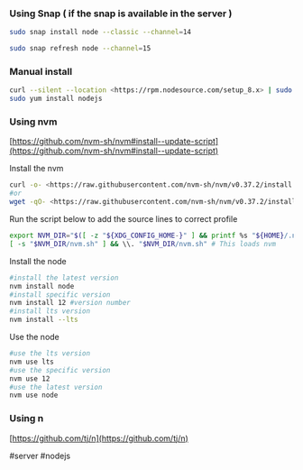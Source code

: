 ### Using Snap ( if the snap is available in the server )

```bash
sudo snap install node --classic --channel=14
```

```bash
sudo snap refresh node --channel=15
```

### Manual install

```bash
curl --silent --location <https://rpm.nodesource.com/setup_8.x> | sudo bash -
sudo yum install nodejs
```

### Using nvm

[](https://github.com/nvm-sh/nvm#install--update-script)[https://github.com/nvm-sh/nvm#install--update-script](https://github.com/nvm-sh/nvm#install--update-script)

Install the nvm

```bash
curl -o- <https://raw.githubusercontent.com/nvm-sh/nvm/v0.37.2/install.sh> | bash
#or
wget -qO- <https://raw.githubusercontent.com/nvm-sh/nvm/v0.37.2/install.sh> | bash
```

Run the script below to add the source lines to correct profile

```bash
export NVM_DIR="$([ -z "${XDG_CONFIG_HOME-}" ] && printf %s "${HOME}/.nvm" || printf %s "${XDG_CONFIG_HOME}/nvm")"
[ -s "$NVM_DIR/nvm.sh" ] && \\. "$NVM_DIR/nvm.sh" # This loads nvm
```

Install the node

```bash
#install the latest version
nvm install node
#install specific version 
nvm install 12 #version number
#install lts version
nvm install --lts
```

Use the node

```bash
#use the lts version
nvm use lts
#use the specific version
nvm use 12
#use the latest version
nvm use node
```

### Using n

[](https://github.com/tj/n)[https://github.com/tj/n](https://github.com/tj/n)

#server #nodejs